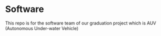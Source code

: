 # Software
This repo is for the software team of our graduation project which is AUV (Autonomous Under-water Vehicle)
